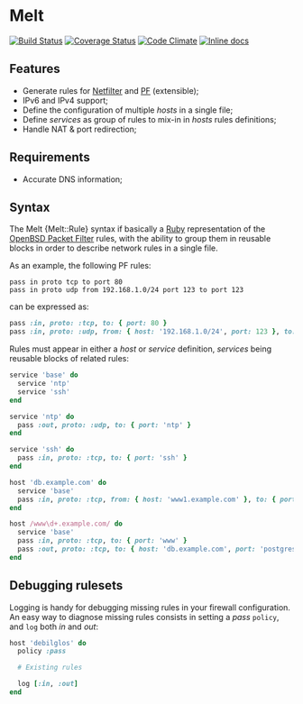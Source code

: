 # Melt

[![Build Status](https://travis-ci.org/opus-codium/melt.svg?branch=master)](https://travis-ci.org/opus-codium/melt)
[![Coverage Status](https://coveralls.io/repos/github/opus-codium/melt/badge.svg?branch=master)](https://coveralls.io/github/opus-codium/melt?branch=master)
[![Code Climate](https://codeclimate.com/github/opus-codium/melt/badges/gpa.svg)](https://codeclimate.com/github/opus-codium/melt)
[![Inline docs](http://inch-ci.org/github/opus-codium/melt.svg?branch=master)](http://inch-ci.org/github/opus-codium/melt)

## Features

* Generate rules for [Netfilter](http://www.netfilter.org/) and [PF](http://www.openbsd.org/faq/pf/) (extensible);
* IPv6 and IPv4 support;
* Define the configuration of multiple *hosts* in a single file;
* Define *services* as group of rules to mix-in in *hosts* rules definitions;
* Handle NAT & port redirection;

## Requirements

* Accurate DNS information;

## Syntax

The Melt {Melt::Rule} syntax if basically a [Ruby](https://www.ruby-lang.org) representation of the [OpenBSD Packet Filter](http://www.openbsd.org/faq/pf/) rules, with the ability to group them in reusable blocks in order to describe network rules in a single file.

As an example, the following PF rules:

    pass in proto tcp to port 80
    pass in proto udp from 192.168.1.0/24 port 123 to port 123

can be expressed as:

~~~ruby
pass :in, proto: :tcp, to: { port: 80 }
pass :in, proto: :udp, from: { host: '192.168.1.0/24', port: 123 }, to: { port: 123 }
~~~

Rules must appear in either a *host* or *service* definition, *services* being
reusable blocks of related rules:

~~~ruby
service 'base' do
  service 'ntp'
  service 'ssh'
end

service 'ntp' do
  pass :out, proto: :udp, to: { port: 'ntp' }
end

service 'ssh' do
  pass :in, proto: :tcp, to: { port: 'ssh' }
end

host 'db.example.com' do
  service 'base'
  pass :in, proto: :tcp, from: { host: 'www1.example.com' }, to: { port: 'postgresql' }
end

host /www\d+.example.com/ do
  service 'base'
  pass :in, proto: :tcp, to: { port: 'www' }
  pass :out, proto: :tcp, to: { host: 'db.example.com', port: 'postgresql' }
end
~~~

## Debugging rulesets

Logging is handy for debugging missing rules in your firewall configuration.  An easy way to diagnose missing rules consists in setting a *pass* `policy`, and `log` both *in* and *out*:

~~~ruby
host 'debilglos' do
  policy :pass

  # Existing rules

  log [:in, :out]
end
~~~
